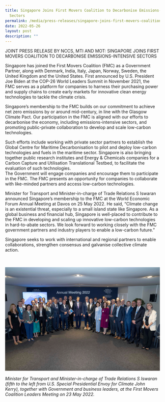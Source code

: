 ```yaml
---
title: Singapore Joins First Movers Coalition to Decarbonise Emissions-Intensive Sectors
  Sectors
permalink: /media/press-releases/singapore-joins-first-movers-coalition-to-decarbonise-emissions-intensive-sectors
date: 2022-05-26
layout: post
description: ""
---
```

JOINT PRESS RELEASE BY NCCS, MTI AND MOT: SINGAPORE JOINS FIRST MOVERS COALITION TO DECARBONISE EMISSIONS-INTENSIVE SECTORS

Singapore has joined the First Movers Coalition (FMC) as a Government Partner, along with Denmark, India, Italy, Japan, Norway, Sweden, the United Kingdom and the United States. First announced by U.S. President Joe Biden at the COP-26 World Leaders Summit in November 2021, the FMC serves as a platform for companies to harness their purchasing power and supply chains to create early markets for innovative clean energy technologies to tackle the climate crisis.

Singapore’s membership to the FMC builds on our commitment to achieve net zero emissions by or around mid-century, in line with the Glasgow Climate Pact. Our participation in the FMC is aligned with our efforts to decarbonise the economy, including emissions-intensive sectors, and promoting public-private collaboration to develop and scale low-carbon technologies. 

Such efforts include working with private sector partners to establish the Global Centre for Maritime Decarbonisation to pilot and deploy low-carbon technologies and fuels in the maritime sector.  Singapore is also bringing together public research institutes and Energy & Chemicals companies for a Carbon Capture and Utilisation Translational Testbed, to facilitate the evaluation of such technologies.  
The Government will engage companies and encourage them to participate in the FMC. The FMC presents an opportunity for companies to collaborate with like-minded partners and access low-carbon technologies.  

Minister for Transport and Minister-in-charge of Trade Relations S Iswaran announced Singapore’s membership to the FMC at the World Economic Forum Annual Meeting at Davos on 25 May 2022. He said, “Climate change is an existential threat, especially to a small island state like Singapore. As a global business and financial hub, Singapore is well-placed to contribute to the FMC in developing and scaling up innovative low-carbon technologies in hard-to-abate sectors. We look forward to working closely with the FMC government partners and industry players to enable a low-carbon future.” 

Singapore seeks to work with international and regional partners to enable collaborations, strengthen consensus and galvanise collective climate action.
<br><br><br>

![FMC Group Photo](/images/FMC%20Group%20Photo.png)

*Minister for Transport and Minister-in-charge of Trade Relations S Iswaran (fifth to the left from U.S. Special Presidential Envoy for Climate John Kerry), together with Government and business leaders, at the First Movers Coalition Leaders Meeting on 23 May 2022.*
